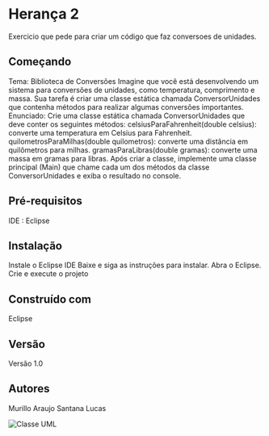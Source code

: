 # Herança 2
Exercicio que pede para criar um código que faz conversoes de unidades.

## Começando
Tema: Biblioteca de Conversões
Imagine que você está desenvolvendo um sistema para conversões de unidades, como temperatura, comprimento e massa. Sua tarefa é criar uma classe estática chamada ConversorUnidades que contenha métodos para realizar algumas conversões importantes.
Enunciado:
Crie uma classe estática chamada ConversorUnidades que deve conter os seguintes métodos:
celsiusParaFahrenheit(double celsius): converte uma temperatura em Celsius para Fahrenheit.
quilometrosParaMilhas(double quilometros): converte uma distância em quilômetros para milhas.
gramasParaLibras(double gramas): converte uma massa em gramas para libras.
Após criar a classe, implemente uma classe principal (Main) que chame cada um dos métodos da classe ConversorUnidades e exiba o resultado no console.

## Pré-requisitos
IDE : Eclipse

## Instalação
Instale o Eclipse IDE 
Baixe e siga as instruções para instalar. 
Abra o Eclipse. 
Crie e execute o projeto

## Construído com
Eclipse

## Versão
Versão 1.0

## Autores
Murillo Araujo Santana Lucas

![Classe UML](https://github.com/user-attachments/assets/8422778e-8f2b-4d56-bf88-cce2d8570357)
